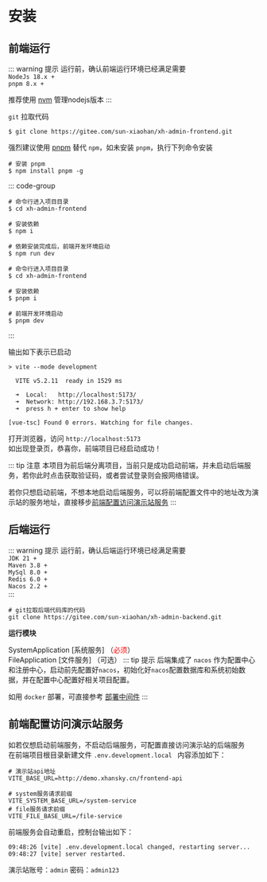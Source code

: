 ---
---
<script setup>
const previewSrcList = ["/image/install/img.png"];
</script>
# 安装
## 前端运行
::: warning 提示
运行前，确认前端运行环境已经满足需要<br>
`NodeJs 18.x +` <br>
`pnpm 8.x +`

推荐使用 [nvm](https://github.com/nvm-sh/nvm) 管理nodejs版本
:::

`git` 拉取代码
```shell
$ git clone https://gitee.com/sun-xiaohan/xh-admin-frontend.git
```

强烈建议使用 [pnpm](https://pnpm.io/) 替代 `npm`，如未安装 `pnpm`，执行下列命令安装
```shell
# 安装 pnpm
$ npm install pnpm -g
```

::: code-group
```shell [npm]
# 命令行进入项目目录
$ cd xh-admin-frontend

# 安装依赖
$ npm i

# 依赖安装完成后，前端开发环境启动
$ npm run dev
```
```shell [pnpm]
# 命令行进入项目目录
$ cd xh-admin-frontend

# 安装依赖
$ pnpm i

# 前端开发环境启动
$ pnpm dev
```
:::

输出如下表示已启动
```console
> vite --mode development

  VITE v5.2.11  ready in 1529 ms

  ➜  Local:   http://localhost:5173/
  ➜  Network: http://192.168.3.7:5173/
  ➜  press h + enter to show help

[vue-tsc] Found 0 errors. Watching for file changes.

```
打开浏览器，访问 `http://localhost:5173` <br>
如出现登录页，恭喜你，前端项目已经启动成功！


::: tip 注意
本项目为前后端分离项目，当前只是成功启动前端，并未启动后端服务，若你此时点击获取验证码，或者尝试登录则会报网络错误。

若你只想启动前端，不想本地启动后端服务，可以将前端配置文件中的地址改为演示站的服务地址，直接移步[前端配置访问演示站服务](#前端配置访问演示站服务)
:::

## 后端运行

::: warning 提示
运行前，确认后端运行环境已经满足需要<br>
`JDK 21 +` <br>
`Maven 3.8 +` <br>
`MySql 8.0 +` <br>
`Redis 6.0 +` <br>
`Nacos 2.2 +` <br>
:::

```shell
# git拉取后端代码库的代码
git clone https://gitee.com/sun-xiaohan/xh-admin-backend.git
```
**运行模块**

SystemApplication [系统服务] （<font color=Red>必须</font>） <br>
FileApplication [文件服务] （可选）
::: tip 提示
后端集成了 `nacos` 作为配置中心和注册中心，启动前先配置好`nacos`，初始化好`nacos`配置数据库和系统初始数据，并在配置中心配置好相关项目配置。

如用 `docker` 部署，可直接参考 [部署中间件](/guide/deploy/middleware)
:::

## 前端配置访问演示站服务
如若仅想启动前端服务，不启动后端服务，可配置直接访问演示站的后端服务 <br>
在前端项目根目录新建文件 `.env.development.local `
内容添加如下：
```
# 演示站api地址
VITE_BASE_URL=http://demo.xhansky.cn/frontend-api

# system服务请求前缀
VITE_SYSTEM_BASE_URL=/system-service
# file服务请求前缀
VITE_FILE_BASE_URL=/file-service
```

前端服务会自动重启，控制台输出如下：
```console
09:48:26 [vite] .env.development.local changed, restarting server...
09:48:27 [vite] server restarted.
```
演示站账号：`admin` 密码：`admin123`

